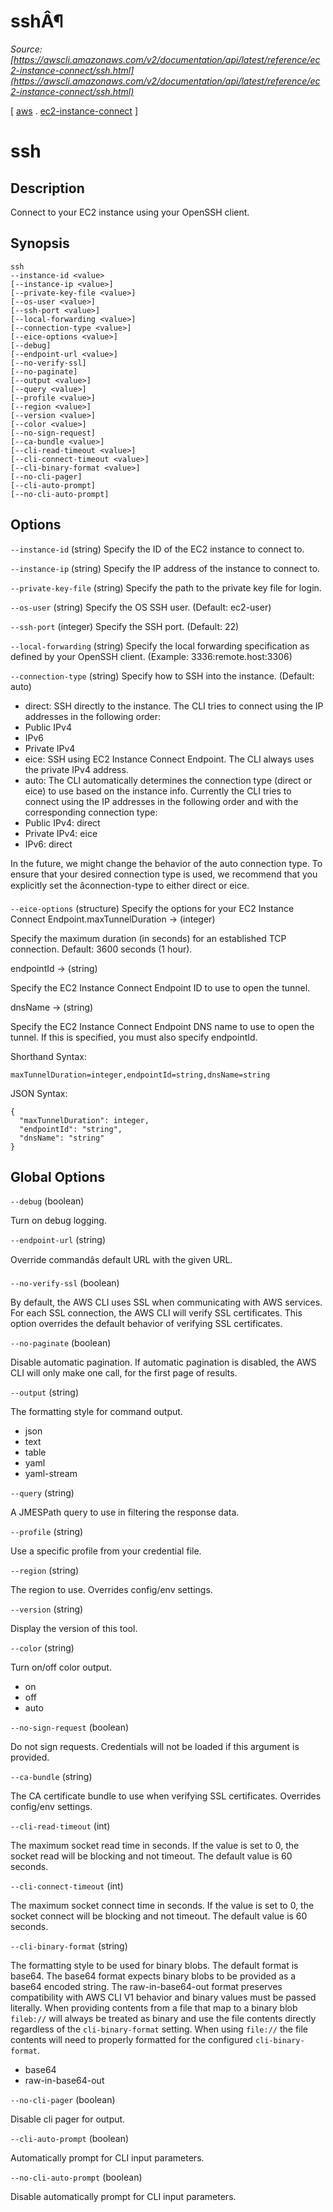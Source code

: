 # sshÂ¶

*Source: [https://awscli.amazonaws.com/v2/documentation/api/latest/reference/ec2-instance-connect/ssh.html](https://awscli.amazonaws.com/v2/documentation/api/latest/reference/ec2-instance-connect/ssh.html)*

[ [aws](https://awscli.amazonaws.com/v2/documentation/api/latest/reference/index.html#cli-aws) . [ec2-instance-connect](https://awscli.amazonaws.com/v2/documentation/api/latest/reference/ec2-instance-connect/index.html#cli-aws-ec2-instance-connect) ]

# ssh

## Description

Connect to your EC2 instance using your OpenSSH client.

## Synopsis

```
ssh
--instance-id <value>
[--instance-ip <value>]
[--private-key-file <value>]
[--os-user <value>]
[--ssh-port <value>]
[--local-forwarding <value>]
[--connection-type <value>]
[--eice-options <value>]
[--debug]
[--endpoint-url <value>]
[--no-verify-ssl]
[--no-paginate]
[--output <value>]
[--query <value>]
[--profile <value>]
[--region <value>]
[--version <value>]
[--color <value>]
[--no-sign-request]
[--ca-bundle <value>]
[--cli-read-timeout <value>]
[--cli-connect-timeout <value>]
[--cli-binary-format <value>]
[--no-cli-pager]
[--cli-auto-prompt]
[--no-cli-auto-prompt]
```

## Options

`--instance-id` (string)
Specify the ID of the EC2 instance to connect to.

`--instance-ip` (string)
Specify the IP address of the instance to connect to.

`--private-key-file` (string)
Specify the path to the private key file for login.

`--os-user` (string)
Specify the OS SSH user. (Default: ec2-user)

`--ssh-port` (integer)
Specify the SSH port. (Default: 22)

`--local-forwarding` (string)
Specify the local forwarding specification as defined by your OpenSSH client. (Example: 3336:remote.host:3306)

`--connection-type` (string)
Specify how to SSH into the instance. (Default: auto)

- direct: SSH directly to the instance. The CLI tries to connect using the IP addresses in the following order:
- Public IPv4
- IPv6
- Private IPv4
- eice: SSH using EC2 Instance Connect Endpoint. The CLI always uses the private IPv4 address.
- auto: The CLI automatically determines the connection type (direct or eice) to use based on the instance info. Currently the CLI tries to connect using the IP addresses in the following order and with the corresponding connection type:
- Public IPv4: direct
- Private IPv4: eice
- IPv6: direct

In the future, we might change the behavior of the auto connection type. To ensure that your desired connection type is used, we recommend that you explicitly set the âconnection-type to either direct or eice.

`--eice-options` (structure)
Specify the options for your EC2 Instance Connect Endpoint.maxTunnelDuration -> (integer)

Specify the maximum duration (in seconds) for an established TCP connection. Default: 3600 seconds (1 hour).

endpointId -> (string)

Specify the EC2 Instance Connect Endpoint ID to use to open the tunnel.

dnsName -> (string)

Specify the EC2 Instance Connect Endpoint DNS name to use to open the tunnel. If this is specified, you must also specify endpointId.

Shorthand Syntax:

```
maxTunnelDuration=integer,endpointId=string,dnsName=string
```

JSON Syntax:

```
{
  "maxTunnelDuration": integer,
  "endpointId": "string",
  "dnsName": "string"
}
```

## Global Options

`--debug` (boolean)

Turn on debug logging.

`--endpoint-url` (string)

Override commandâs default URL with the given URL.

`--no-verify-ssl` (boolean)

By default, the AWS CLI uses SSL when communicating with AWS services. For each SSL connection, the AWS CLI will verify SSL certificates. This option overrides the default behavior of verifying SSL certificates.

`--no-paginate` (boolean)

Disable automatic pagination. If automatic pagination is disabled, the AWS CLI will only make one call, for the first page of results.

`--output` (string)

The formatting style for command output.

- json
- text
- table
- yaml
- yaml-stream

`--query` (string)

A JMESPath query to use in filtering the response data.

`--profile` (string)

Use a specific profile from your credential file.

`--region` (string)

The region to use. Overrides config/env settings.

`--version` (string)

Display the version of this tool.

`--color` (string)

Turn on/off color output.

- on
- off
- auto

`--no-sign-request` (boolean)

Do not sign requests. Credentials will not be loaded if this argument is provided.

`--ca-bundle` (string)

The CA certificate bundle to use when verifying SSL certificates. Overrides config/env settings.

`--cli-read-timeout` (int)

The maximum socket read time in seconds. If the value is set to 0, the socket read will be blocking and not timeout. The default value is 60 seconds.

`--cli-connect-timeout` (int)

The maximum socket connect time in seconds. If the value is set to 0, the socket connect will be blocking and not timeout. The default value is 60 seconds.

`--cli-binary-format` (string)

The formatting style to be used for binary blobs. The default format is base64. The base64 format expects binary blobs to be provided as a base64 encoded string. The raw-in-base64-out format preserves compatibility with AWS CLI V1 behavior and binary values must be passed literally. When providing contents from a file that map to a binary blob `fileb://` will always be treated as binary and use the file contents directly regardless of the `cli-binary-format` setting. When using `file://` the file contents will need to properly formatted for the configured `cli-binary-format`.

- base64
- raw-in-base64-out

`--no-cli-pager` (boolean)

Disable cli pager for output.

`--cli-auto-prompt` (boolean)

Automatically prompt for CLI input parameters.

`--no-cli-auto-prompt` (boolean)

Disable automatically prompt for CLI input parameters.